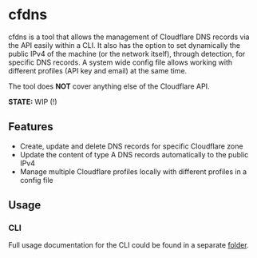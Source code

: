 # cfdns

cfdns is a tool that allows the management of Cloudflare DNS records via the API easily within a CLI. It also has the option to set dynamically the public IPv4 of the machine (or the network itself), through detection, for specific DNS records. A system wide config file allows working with different profiles (API key and email) at the same time. 

The tool does __NOT__ cover anything else of the Cloudflare API.

**STATE:** WIP (!)

## Features

* Create, update and delete DNS records for specific Cloudflare zone
* Update the content of type A DNS records automatically to the public IPv4
* Manage multiple Cloudflare profiles locally with different profiles in a config file

## Usage

### CLI

Full usage documentation for the CLI could be found in a separate [folder](docs/cli/cfdns.md).


